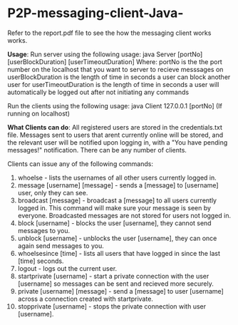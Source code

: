 # P2P-messaging-client-Java-
Refer to the report.pdf file to see the how the messaging client works works. 

**Usage**:
Run server using the following usage: java Server [portNo] [userBlockDuration] [userTimeoutDuration]
Where:
  portNo is the the port number on the localhost that you want to server to recieve messsages on
  userBlockDuration is the length of time in seconds a user can block another user for
  userTimeoutDuration is the length of time in seconds a user will automatically be logged out after not initiating any commands
  
 Run the clients using the following usage: java Client 127.0.0.1 [portNo] (If running on localhost)
 
 **What Clients can do**:
 All registered users are stored in the credentials.txt file.
 Messages sent to users that arent currently online will be stored, and the relevant user will be notified upon logging in, with a "You have pending messages!" notification. 
 There can be any number of clients.
 
 Clients can issue any of the following commands:
  1. whoelse - lists the usernames of all other users currently logged in.
  2. message [username] [message] - sends a [message] to [username] user, only they can see.
  3. broadcast [message] - broadcast a [message] to all users currently logged in. This command will make sure your message is seen by everyone. Broadcasted messages are not stored for users not logged in. 
  4. block [username] - blocks the user [username], they cannot send messages to you.
  5. unblock [username] - unblocks the user [username], they can once again send messages to you.
  6. whoelsesince [time] - lists all users that have logged in since the last [time] seconds.
  7. logout - logs out the current user.
  8. startprivate [username] - start a private connection with the user [username] so messages can be sent and recieved more securely.
  9. private [username] [message] - send a [message] to user [username] across a connection created with startprivate.
  10. stopprivate [username] - stops the private connection with user [username].
